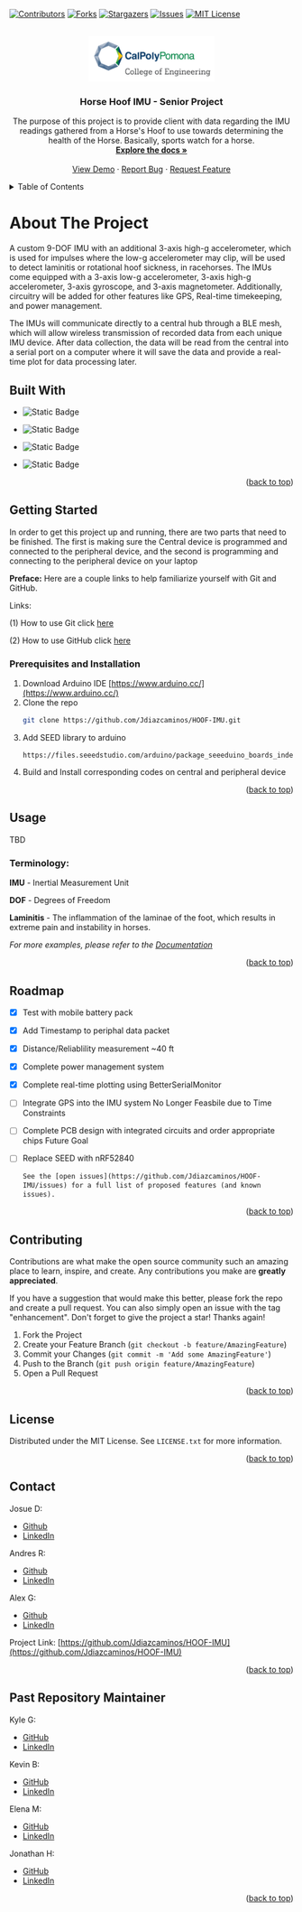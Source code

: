 <a name="readme-top"></a>

<!-- PROJECT SHIELDS -->
<!--
*** I'm using markdown "reference style" links for readability.
*** Reference links are enclosed in brackets [ ] instead of parentheses ( ).
*** See the bottom of this document for the declaration of the reference variables
*** for contributors-url, forks-url, etc. This is an optional, concise syntax you may use.
*** https://www.markdownguide.org/basic-syntax/#reference-style-links
-->

[![Contributors][contributors-shield]][contributors-url]
[![Forks][forks-shield]][forks-url]
[![Stargazers][stars-shield]][stars-url]
[![Issues][issues-shield]][issues-url]
[![MIT License][license-shield]][license-url]

<!-- PROJECT LOGO -->
<br />
<div align="center">
  <a href="https://github.com/Jdiazcaminos/HOOF-IMU">
    <img src="logo.png" alt="Logo" width="auto" height="80">
  </a>

<h3 align="center">Horse Hoof IMU - Senior Project</h3>

  <p align="center">
    The purpose of this project is to provide client with data regarding the IMU readings gathered from a Horse's Hoof to use towards determining the health of the Horse. Basically, sports watch for a horse.
    <br />
    <a href="https://github.com/Jdiazcaminos/HOOF-IMU"><strong>Explore the docs »</strong></a>
    <br />
    <br />
    <a href="https://github.com/Jdiazcaminos/HOOF-IMU">View Demo</a>
    ·
    <a href="https://github.com/Jdiazcaminos/HOOF-IMU/issues/new?labels=bug&template=bug-report---.md">Report Bug</a>
    ·
    <a href="https://github.com/Jdiazcaminos/HOOF-IMU/issues/new?labels=enhancement&template=feature-request---.md">Request Feature</a>
  </p>
</div>

<!-- TABLE OF CONTENTS -->
<details>
  <summary>Table of Contents</summary>
  <ol>
    <li>
      <a href="#about-the-project">About The Project</a>
      <ul>
        <li><a href="#built-with">Built With</a></li>
      </ul>
    </li>
    <li>
      <a href="#getting-started">Getting Started</a>
      <ul>
        <li><a href="#prerequisites">Prerequisites</a></li>
        <li><a href="#installation">Installation</a></li>
      </ul>
    </li>
    <li><a href="#usage">Usage</a></li>
    <li><a href="#roadmap">Roadmap</a></li>
    <li><a href="#contributing">Contributing</a></li>
    <li><a href="#license">License</a></li>
    <li><a href="#contact">Contact</a></li>
    <li><a href="#acknowledgments">Acknowledgments</a></li>
  </ol>
</details>

<!-- ABOUT THE PROJECT -->

# About The Project

A custom 9-DOF IMU with an additional 3-axis high-g accelerometer, which is used for impulses where the low-g accelerometer may clip, will be used to detect laminitis or rotational hoof sickness, in racehorses. The IMUs come equipped with a 3-axis low-g accelerometer, 3-axis high-g accelerometer, 3-axis gyroscope, and 3-axis magnetometer. Additionally, circuitry will be added for other features like GPS, Real-time timekeeping, and power management.

The IMUs will communicate directly to a central hub through a BLE mesh, which will allow wireless transmission of recorded data from each unique IMU device. After data collection, the data will be read from the central into a serial port on a computer where it will save the data and provide a real-time plot for data processing later.

## Built With

- ![Static Badge](https://img.shields.io/badge/sparkfun-black?style=for-the-badge&logo=sparkfun&logoColor=white&labelColor=%23E53525)

- ![Static Badge](https://img.shields.io/badge/arduino-black?style=for-the-badge&logo=arduino&labelColor=%2300878F)

- ![Static Badge](https://img.shields.io/badge/C-black?style=for-the-badge&logo=c&logoColor=white&labelColor=%23A8B9CC)

- ![Static Badge](https://img.shields.io/badge/c%2B%2B-black?style=for-the-badge&logo=cplusplus&logoColor=white&labelColor=%2300599C)

<p align="right">(<a href="#readme-top">back to top</a>)</p>

<!-- GETTING STARTED -->

## Getting Started

In order to get this project up and running, there are two parts that need to be finished. The first is making sure the Central device is programmed and connected to the peripheral device, and the second is programming and connecting to the peripheral device on your laptop

**Preface:** Here are a couple links to help familiarize yourself with Git and GitHub.

Links:

(1) How to use Git click [here](https://youtu.be/USjZcfj8yxE?si=m7MtrsjsvbkFWDZs)

(2) How to use GitHub click [here](https://www.youtube.com/watch?v=nhNq2kIvi9s&ab_channel=ColtSteele)

### Prerequisites and Installation

1. Download Arduino IDE [https://www.arduino.cc/](https://www.arduino.cc/)
2. Clone the repo
   ```sh
   git clone https://github.com/Jdiazcaminos/HOOF-IMU.git
   ```
3. Add SEED library to arduino
   ```
   https://files.seeedstudio.com/arduino/package_seeeduino_boards_index.json
   ```
4. Build and Install corresponding codes on central and peripheral device

<p align="right">(<a href="#readme-top">back to top</a>)</p>

<!-- USAGE EXAMPLES -->

## Usage

TBD

### Terminology:

**IMU** - Inertial Measurement Unit

**DOF** - Degrees of Freedom

**Laminitis** - The inflammation of the laminae of the foot, which results in extreme pain and instability in horses.

_For more examples, please refer to the [Documentation](https://example.com)_

<p align="right">(<a href="#readme-top">back to top</a>)</p>

<!-- ROADMAP -->

## Roadmap

- [x] Test with mobile battery pack
- [x] Add Timestamp to periphal data packet
- [x] Distance/Reliablility measurement ~40 ft
- [x] Complete power management system
- [x] Complete real-time plotting using BetterSerialMonitor
- [ ] Integrate GPS into the IMU system No Longer Feasbile due
      to Time Constraints
- [ ] Complete PCB design with integrated circuits and order appropriate chips Future Goal
- [ ] Replace SEED with nRF52840

      See the [open issues](https://github.com/Jdiazcaminos/HOOF-IMU/issues) for a full list of proposed features (and known issues).

<p align="right">(<a href="#readme-top">back to top</a>)</p>

<!-- CONTRIBUTING -->

## Contributing

Contributions are what make the open source community such an amazing place to learn, inspire, and create. Any contributions you make are **greatly appreciated**.

If you have a suggestion that would make this better, please fork the repo and create a pull request. You can also simply open an issue with the tag "enhancement".
Don't forget to give the project a star! Thanks again!

1. Fork the Project
2. Create your Feature Branch (`git checkout -b feature/AmazingFeature`)
3. Commit your Changes (`git commit -m 'Add some AmazingFeature'`)
4. Push to the Branch (`git push origin feature/AmazingFeature`)
5. Open a Pull Request

<p align="right">(<a href="#readme-top">back to top</a>)</p>

<!-- LICENSE -->

## License

Distributed under the MIT License. See `LICENSE.txt` for more information.

<p align="right">(<a href="#readme-top">back to top</a>)</p>

<!-- CONTACT -->

## Contact

Josue D:

- [Github](https://github.com/Jdiazcaminos)
- [LinkedIn](https://www.linkedin.com/in/josuediaz-caminos/)

Andres R:

- [Github](https://github.com/Jdiazcaminos)
- [LinkedIn](https://www.linkedin.com/in/and-r/)

Alex G:

- [Github](https://github.com/)
- [LinkedIn](https://www.linkedin.com/in//)

Project Link: [https://github.com/Jdiazcaminos/HOOF-IMU](https://github.com/Jdiazcaminos/HOOF-IMU)

<p align="right">(<a href="#readme-top">back to top</a>)</p>

<!-- ACKNOWLEDGMENTS -->

## Past Repository Maintainer

Kyle G:

- [GitHub](https://github.com/kyobg)
- [LinkedIn](https://www.linkedin.com/in/kyle-b-garcia/)

Kevin B:

- [GitHub](https://github.com/kevinbrannan)
- [LinkedIn](https://www.linkedin.com/in/kevin-brannan-885446233/)

Elena M:

- [GitHub](https://github.com/evolutis101)
- [LinkedIn](https://www.linkedin.com/in/elenammontalvo/)

Jonathan H:

- [GitHub](https://github.com/Grlee316)
- [LinkedIn](https://www.linkedin.com/in/jhanbali/)

<p align="right">(<a href="#readme-top">back to top</a>)</p>

<!-- MARKDOWN LINKS & IMAGES -->
<!-- https://www.markdownguide.org/basic-syntax/#reference-style-links -->

[contributors-shield]: https://img.shields.io/github/contributors/Jdiazcaminos/HOOF-IMU.svg?style=for-the-badge
[contributors-url]: https://github.com/Jdiazcaminos/HOOF-IMU/graphs/contributors
[forks-shield]: https://img.shields.io/github/forks/Jdiazcaminos/HOOF-IMU.svg?style=for-the-badge
[forks-url]: https://github.com/Jdiazcaminos/HOOF-IMU/network/members
[stars-shield]: https://img.shields.io/github/stars/Jdiazcaminos/HOOF-IMU.svg?style=for-the-badge
[stars-url]: https://github.com/Jdiazcaminos/HOOF-IMU/stargazers
[issues-shield]: https://img.shields.io/github/issues/Jdiazcaminos/HOOF-IMU.svg?style=for-the-badge
[issues-url]: https://github.com/Jdiazcaminos/HOOF-IMU/issues
[license-shield]: https://img.shields.io/github/license/Jdiazcaminos/HOOF-IMU.svg?style=for-the-badge
[license-url]: https://github.com/Jdiazcaminos/HOOF-IMU/blob/master/LICENSE.txt
[linkedin-shield]: https://img.shields.io/badge/-LinkedIn-black.svg?style=for-the-badge&logo=linkedin&colorB=555
[Svelte.dev]: https://img.shields.io/badge/Svelte-4A4A55?style=for-the-badge&logo=svelte&logoColor=FF3E00
[Svelte-url]: https://svelte.dev/
[Laravel.com]: https://img.shields.io/badge/Laravel-FF2D20?style=for-the-badge&logo=laravel&logoColor=white
[Laravel-url]: https://laravel.com
